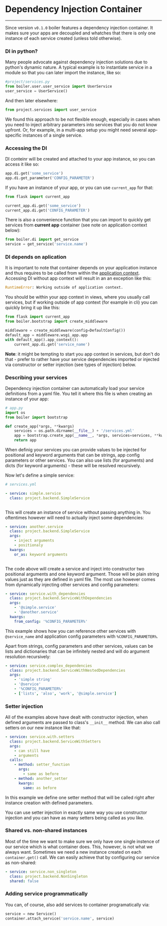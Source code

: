 # Dependency Injection Container
-------  

Since version `v0.1.0` boiler features a dependency injection container. It makes sure your apps are decoupled and whatches that there is only one instance of each service created (unless told otherwise).

### DI in python?

Many people advocate against dependency injection solutions due to python's dynamic nature. A typical example is to instantiate service in a module so that you can later import the instance, like so:

```python
#project/services.py
from boiler.user.user_service import UserService
user_service = UserService()
```

And then later elsewhere:

```python
from project.services import user_service
```

We found this approach to be not flexible enough, especially in cases when you need to inject arbitrary parameters into services that you do not know upfront. Or, for example, in a multi-app setup you might need several app-specific instances of a single service.


### Accessing the DI

DI conteinr will be created and attached to your app instance, so you can access it like so:

```python
app.di.get('some_service')
app.di.get_parameter('CONFIG_PARAMETER')
```

If you have an instance of your app, or you can use `current_app` for that:

```python
from flask import current_app

current_app.di.get('some_service')
current_app.di.get('CONFIG_PARAMETER')
```

There is also a convenience function that you can import to quickly get services from **current app** container (see note on application context below):

```python
from boiler.di import get_service
service = get_service('service.name')
```



### DI depends on aplication

It is important to note that container depends on your application instance and thus requires to be called from within the [application context](http://flask.pocoo.org/docs/0.12/appcontext/). Accessing DI without app context will result in an an exception like this:

```python
RuntimeError: Working outside of application context.
```

You should be within your app context in views, where you usually call services, but if working outside of app context (for example in cli) you can quickly bring it up like this:

```python
from flask import current_app
from boiler.bootstrap import create_middleware

middleware = create_middleware(config=DefaultConfig())
default_app = middleware.wsgi_app.app
with default_app().app_context():
	current_app.di.get('service_name')

```

**Note**: it might be tempting to start you app context in services, but don't do that - prefer to rather have your service dependencies imported or injected via constructor or setter injection (see types of injection) below.


### Describing your services

Dependency injection container can automatically load your service definitions from a yaml file. You tell it where this file is when creating an instance of your app:

```python
# app.py
import os
from boiler import bootstrap

def create_app(*args, **kwargs)
    services = os.path.dirname(__file__) + '/services.yml'
    app = bootstrap.create_app(__name__, *args, services=services, **kwargs)
    return app

```


When definig your services you can provide values to be injected for positional and keyword arguments that can be strings, app config parameters or other services. You can also use lists (for arguments) and dicts (for keyword arguments) - these will be resolved recursively.

Now let's define a simple service:

```yml
# services.yml

- service: simple.service
  class: project.backend.SimpleService
  
```

This will create an instance of service without passing anything in. You oftentimes however will need to actually inject some dependencies:

```yml
- service: another.service
  class: project.backend.SimpleService
  args:
    - inject arguments
    - positionaly
  kwargs:
  	or_as: keyword arguments
  
```

The code above will create a service and inject into constructor two positional arguments and one keyword argument. Those will be plain string values just as they are defined in yaml file. The most use however comes from dynamically injecting other services and config parameters:

```yaml
- service: service.with_dependencies
  class: project.backend.ServiceWithDependencies
  args:
    - '@simple.service'
    - '@another.service'
  kwargs:
    from_config: '%CONFIG_PARAMETER%'
```

This example shows how you can reference other services with `@service_name` and application config parameters with `%CONFIG_PARAMETER%`.

Apart from strings, config parameters and other services, values can be lists and dictionaries that can be infinitely nested and will do argument resolution recursively:

```yml
- service: service.complex_dependencies
  class: project.backend.ServiceWithNestedDependencies
  args:
    - 'simple string'
    - '@service'
    - '%CONFIG_PARAMETER%'
    - ['lists', 'also', 'work', '@simple.service']   
```


### Setter injection

All of the examples above have dealt with constructor injection, when defined arguments are passed to class's `__init__` method. We can also call setters on our new instance like that:

```yml
- service: service.with.setters
  class: project.backend.ServiceWithSetters
  args:
    - can still have
    - arguments
  calls:
    - method: setter_function
      args:
        - same as before
    - method: another_setter
      kwargs:
        same: as before
```

In this example we define one setter method that will be called right after instance creation with defined parameters. 

You can use setter injection in exactly same way you use constructor injection and you can have as many setters being called as you like.


### Shared vs. non-shared instances

Most of the time we want to make sure we only have one single instence of our service which is what container does. This, however, is not what we always want. Sometimes we need a new instance created on each `container.get()` call. We can easily achieve that by configuring our service as non-shared:

```yml
- service: service.non_singleton
  class: project.backend.NonSingleton
  shared: false

```


### Adding service programmatically

You can, of course, also add services to container programatically via:

```python
service = new Service()
container.attach_service('service.name', service)
```







